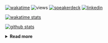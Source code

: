 [![wakatime](https://wakatime.com/badge/user/ddf27f94-292a-4343-b7eb-1143a4c6cf87.svg)](https://wakatime.com/@ddf27f94-292a-4343-b7eb-1143a4c6cf87)
![views](https://komarev.com/ghpvc/?username=chck&color=blueviolet)
[![speakerdeck](https://img.shields.io/badge/Speaker_Deck-chck-8a2be2?style=flat-square&logo=speaker-deck)](https://speakerdeck.com/chck)
[![linkedin](https://img.shields.io/badge/LinkedIn-chck-8a2be2?style=flat-square&logo=linkedin)](https://www.linkedin.com/in/chck/)

[![wakatime stats](https://github-readme-stats-nine-umber-51.vercel.app/api/wakatime?username=chck&layout=compact&count_private=true&hide_title=true&hide=Other&theme=buefy&langs_count=14)](https://wakatime.com/@chck?rank=me)

[![github stats](https://github-readme-stats-nine-umber-51.vercel.app/api?username=chck&count_private=true&show_icons=true&hide_title=true&theme=buefy)](https://github.com/anuraghazra/github-readme-stats)

<details>
  <summary><b>Read more</b></summary>
  <br>

  <!--START_SECTION:waka-->
**🐱 My GitHub Data** 

> 📦 126.5 kB Used in GitHub's Storage 
 > 
> 🏆 537 Contributions in the Year 2025
 > 
> 💼 Opted to Hire
 > 
> 📜 133 Public Repositories 
 > 
> 🔑 24 Private Repositories 
 > 
**I'm a Night 🦉** 

```text
🌞 Morning                1484 commits        █████░░░░░░░░░░░░░░░░░░░░   18.38 % 
🌆 Daytime                2383 commits        ███████░░░░░░░░░░░░░░░░░░   29.52 % 
🌃 Evening                2229 commits        ███████░░░░░░░░░░░░░░░░░░   27.61 % 
🌙 Night                  1977 commits        ██████░░░░░░░░░░░░░░░░░░░   24.49 % 
```
📅 **I'm Most Productive on Thursday** 

```text
Monday                   1434 commits        ████░░░░░░░░░░░░░░░░░░░░░   17.76 % 
Tuesday                  1254 commits        ████░░░░░░░░░░░░░░░░░░░░░   15.53 % 
Wednesday                1540 commits        █████░░░░░░░░░░░░░░░░░░░░   19.08 % 
Thursday                 1663 commits        █████░░░░░░░░░░░░░░░░░░░░   20.60 % 
Friday                   960 commits         ███░░░░░░░░░░░░░░░░░░░░░░   11.89 % 
Saturday                 505 commits         ██░░░░░░░░░░░░░░░░░░░░░░░   06.26 % 
Sunday                   717 commits         ██░░░░░░░░░░░░░░░░░░░░░░░   08.88 % 
```


📊 **This Week I Spent My Time On** 

```text
💬 Programming Languages: 
Other                    15 hrs 22 mins      ████████████████░░░░░░░░░   62.01 % 
Markdown                 2 hrs 33 mins       ███░░░░░░░░░░░░░░░░░░░░░░   10.30 % 
Python                   2 hrs 21 mins       ██░░░░░░░░░░░░░░░░░░░░░░░   09.53 % 
Terraform                1 hr 58 mins        ██░░░░░░░░░░░░░░░░░░░░░░░   07.95 % 
TOML                     1 hr 27 mins        █░░░░░░░░░░░░░░░░░░░░░░░░   05.86 % 

🔥 Editors: 
Chrome                   17 hrs 40 mins      ██████████████████░░░░░░░   71.33 % 
PyCharm                  4 hrs 44 mins       █████░░░░░░░░░░░░░░░░░░░░   19.15 % 
Obsidian                 1 hr 55 mins        ██░░░░░░░░░░░░░░░░░░░░░░░   07.77 % 
Neovim                   26 mins             ░░░░░░░░░░░░░░░░░░░░░░░░░   01.75 % 
```

**I Mostly Code in Python** 

```text
Python                   47 repos            █████████░░░░░░░░░░░░░░░░   34.31 % 
Jupyter Notebook         19 repos            ███░░░░░░░░░░░░░░░░░░░░░░   13.87 % 
Ruby                     11 repos            ██░░░░░░░░░░░░░░░░░░░░░░░   08.03 % 
Rust                     8 repos             █░░░░░░░░░░░░░░░░░░░░░░░░   05.84 % 
TypeScript               6 repos             █░░░░░░░░░░░░░░░░░░░░░░░░   04.38 % 
```



**Timeline**

![Lines of Code chart](https://raw.githubusercontent.com/chck/chck/main/assets/bar_graph.png)


 Last Updated on 2025-06-26 02:14 UTC
<!--END_SECTION:waka-->
</details>

